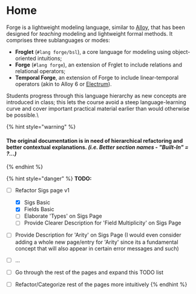 # Home

Forge is a lightweight modeling language, similar to [Alloy](https://alloytools.org), that has been designed for _teaching_ modeling and lightweight formal methods. It comprises three sublanguages or modes:

* **Froglet** (`#lang forge/bsl`), a core language for modeling using object-oriented intuitions;
* **Forge** (`#lang forge`), an extension of Frglet to include relations and relational operators;
* **Temporal Forge**, an extension of Forge to include linear-temporal operators (akin to Alloy 6 or [Electrum](https://github.com/haslab/Electrum)).

Students progress through this language hierarchy as new concepts are introduced in class; this lets the course avoid a steep language-learning curve and cover important practical material earlier than would otherwise be possible.\


{% hint style="warning" %}
#### The original documentation is in need of hierarchical refactoring and better contextual explanations. _(i.e. Better section names - "Built-In" = ?...)_&#x20;
{% endhint %}

{% hint style="danger" %}
**TODO:**&#x20;

* [ ] Refactor Sigs page v1
  * [x] Sigs Basic
  * [x] Fields Basic
  * [ ] Elaborate 'Types' on Sigs Page
  * [ ] Provide Clearer Description for 'Field Multiplicity' on Sigs Page
* [ ] Provide Description for 'Arity' on Sigs Page (I would even consider adding a whole new page/entry for 'Arity' since its a fundamental concept that will also appear in certain error messages and such)
* [ ] ...
* [ ] Go through the rest of the pages and expand this TODO list
* [ ] Refactor/Categorize rest of the pages more intuitively&#x20;
{% endhint %}

